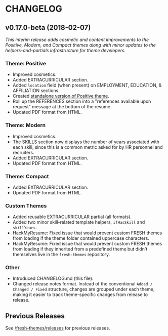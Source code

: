 CHANGELOG
===

## v0.17.0-beta (2018-02-07)

*This interim release adds cosmetic and content improvements to the Positive,
Modern, and Compact themes along with minor updates to the helpers-and-partials infrastructure for theme developers.*

### Theme: Positive

- Improved cosmetics.
- Added EXTRACURRICULAR section.
- Added `location` field (when present) on EMPLOYMENT, EDUCATION, & AFFILIATION
sections.
- Created [standalone version of Positive theme][1].
- Roll up the REFERENCES section into a "references available upon request"
message at the bottom of the resume.
- Updated PDF format from HTML.

### Theme: Modern

- Improved cosmetics.
- The SKILLS section now displays the number of years associated with each skill,
since this is a common metric asked for by HR personnel and recruiters.
- Added EXTRACURRICULAR section.
- Updated PDF format from HTML.

### Theme: Compact

- Added EXTRACURRICULAR section.
- Updated PDF format from HTML.

### Custom Themes

- Added reusable EXTRACURRICULAR partial (all formats).
- Added two minor skill-related template helpers, `ifHasSkill` and `skillYears`.
- HackMyResume: Fixed issue that would prevent custom FRESH themes from loading
if the theme folder contained uppercase characters.
- HackMyResume: Fixed issue that would prevent custom FRESH themes from loading
if they inherited from a predefined theme but didn't themselves live in the
`fresh-themes` repository.

### Other

- Introduced CHANGELOG.md (this file).
- Changed release notes format. Instead of the conventional
`Added / Changed / Fixed` structure, changes are grouped under each theme,
making it easier to track theme-specific changes from release to release.


## Previous Releases

See [/fresh-themes/releases][2] for previous releases.

[1]: https://github.com/fresh-standard/fresh-theme-positive
[2]: https://github.com/fresh-standard/fresh-themes/releases
